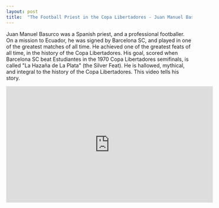 ```yaml
---
layout: post
title:  "The Football Priest in the Copa Libertadores - Juan Manuel Basurco, Father of the Blessed Boots"
---
```


Juan Manuel Basurco was a Spanish priest, and a professional footballer. On a mission to Ecuador,
he was signed by Barcelona SC, and played in one of the greatest matches of all time.
He achieved one of the greatest feats of all time, in the history of the Copa Libertadores.
His goal, scored when Barcelona SC beat Estudiantes in the 1970 Copa Libertadores semifinals, is called "La Hazaña de La Plata" (the Silver Feat). 
He is hallowed, mythical, and integral to the history of the Copa Libertadores.
This video tells his story.

<iframe width="560" height="315" src="https://www.youtube.com/embed/4810rjVvBxM" frameborder="0" allow="autoplay; encrypted-media" allowfullscreen>
